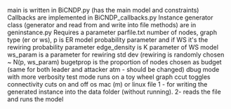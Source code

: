 main is written in BiCNDP.py (has the main model and constraints)
Callbacks are implemented in BiCNDP_callbacks.py
Instance generator class (generator and read from and write into file methods) are in geninstance.py
Requires a parameter parfile.txt 
  number of nodes, graph type (er or ws), p is ER model probability parameter and if WS it's the rewiring probability parameter 
  edge_density is K parameter of WS model
  ws_param is a parameter for rewiring std dev (rewiring is randomly chosen ~ N(p, ws_param)
  bugetprop is the proportion of nodes chosen as budget (same for both leader and attacker atm - should be changed)
  dbug mode with more verbosity
  test mode runs on a toy wheel graph
  ccut toggles connectivity cuts on and off
  os mac (m) or linux
  file 1 - for writing the generated instance into the data folder (without running). 2- reads the file and runs the model
